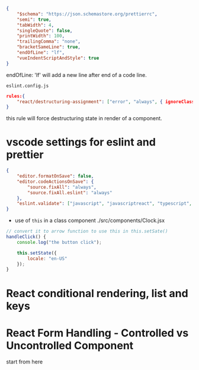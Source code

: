 ```json
{
    "$schema": "https://json.schemastore.org/prettierrc",
    "semi": true,
    "tabWidth": 4,
    "singleQuote": false,
    "printWidth": 100,
    "trailingComma": "none",
    "bracketSameLine": true,
    "endOfLine": "lf",
    "vueIndentScriptAndStyle": true
}

```

endOfLine: 'lf' will add a new line after end of a code line.


`eslint.config.js`

```json
rules:{
    "react/destructuring-assignment": ["error", "always", { ignoreClassFields: true }]
}
```
this rule will force destructuring state in render of a component.


# vscode settings for eslint and prettier
```json
{
    "editor.formatOnSave": false,
    "editor.codeActionsOnSave": {
        "source.fixAll": "always",
        "source.fixAll.eslint": "always"
    },
    "eslint.validate": ["javascript", "javascriptreact", "typescript", "typescriptreact", "vue"]
}

```

- use of `this` in a class component
    ./src/components/Clock.jsx

```jsx
// convert it to arrow function to use this in this.setSate()
handleClick() {
    console.log("the button click");

    this.setState({
        locale: "en-US"
    });
}
```

# React conditional rendering, list and keys

# React Form Handling - Controlled vs Uncontrolled Component
start from here
